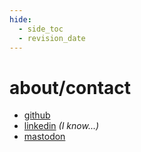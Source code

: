 ```yaml
---
hide:
  - side_toc
  - revision_date
---
```

# about/contact

* [github](https://github.com/joshlay)
* [linkedin](https://www.linkedin.com/in/jlay1337/) _(I know...)_
* [mastodon](https://init3.us/@jlay)
